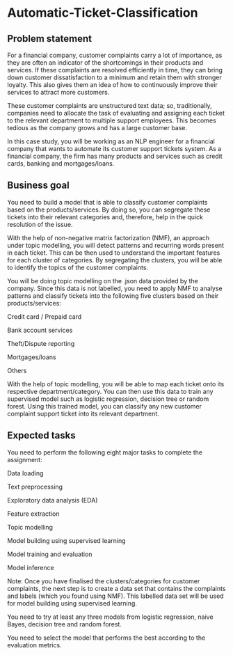 # Automatic-Ticket-Classification
## Problem statement
For a financial company, customer complaints carry a lot of importance, as they are often an indicator of the shortcomings in their products and services. If these complaints are resolved efficiently in time, they can bring down customer dissatisfaction to a minimum and retain them with stronger loyalty. This also gives them an idea of how to continuously improve their services to attract more customers. 

 

These customer complaints are unstructured text data; so, traditionally, companies need to allocate the task of evaluating and assigning each ticket to the relevant department to multiple support employees. This becomes tedious as the company grows and has a large customer base.

 

In this case study, you will be working as an NLP engineer for a financial company that wants to automate its customer support tickets system. As a financial company, the firm has many products and services such as credit cards, banking and mortgages/loans. 

 

## Business goal
You need to build a model that is able to classify customer complaints based on the products/services. By doing so, you can segregate these tickets into their relevant categories and, therefore, help in the quick resolution of the issue.

 

With the help of non-negative matrix factorization (NMF), an approach under topic modelling, you will detect patterns and recurring words present in each ticket. This can be then used to understand the important features for each cluster of categories. By segregating the clusters, you will be able to identify the topics of the customer complaints. 

 

You will be doing topic modelling on the .json data provided by the company. Since this data is not labelled, you need to apply NMF to analyse patterns and classify tickets into the following five clusters based on their products/services:

Credit card / Prepaid card

Bank account services

Theft/Dispute reporting

Mortgages/loans

Others 

With the help of topic modelling, you will be able to map each ticket onto its respective department/category. You can then use this data to train any supervised model such as logistic regression, decision tree or random forest. Using this trained model, you can classify any new customer complaint support ticket into its relevant department.

## Expected tasks
You need to perform the following eight major tasks to complete the assignment:

Data loading

Text preprocessing

Exploratory data analysis (EDA)

Feature extraction

Topic modelling 

Model building using supervised learning

Model training and evaluation

Model inference

 

Note: Once you have finalised the clusters/categories for customer complaints, the next step is to create a data set that contains the complaints and labels (which you found using NMF). This labelled data set will be used for model building using supervised learning. 

You need to try at least any three models from logistic regression, naive Bayes, decision tree and random forest. 

You need to select the model that performs the best according to the evaluation metrics.

